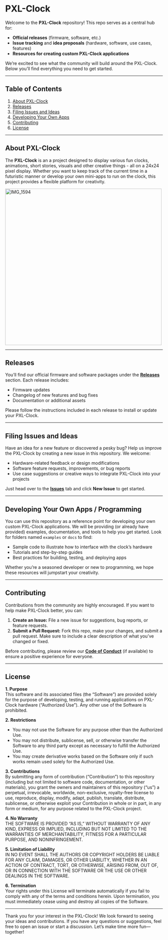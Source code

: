 # PXL-Clock

Welcome to the **PXL-Clock** repository! This repo serves as a central hub for:

- **Official releases** (firmware, software, etc.)  
- **Issue tracking** and **idea proposals** (hardware, software, use cases, features)  
- **Resources for creating custom PXL-Clock applications**

We’re excited to see what the community will build around the PXL-Clock. Below you’ll find everything you need to get started.

---

## Table of Contents
1. [About PXL-Clock](#about-pxl-clock)  
2. [Releases](#releases)  
3. [Filing Issues and Ideas](#filing-issues-and-ideas)  
4. [Developing Your Own Apps](#developing-your-own-apps)  
5. [Contributing](#contributing)  
6. [License](#license)

---

## About PXL-Clock
The **PXL-Clock** is an a project designed to display various fun clocks, animations, short stories, visuals and other creative things - all on a 24x24 pixel display. Whether you want to keep track of the current time in a futuristic manner or develop your own mini-apps to run on the clock, this project provides a flexible platform for creativity.

<img 
  src="https://github.com/user-attachments/assets/173d82de-72fe-487f-94ae-19014811e9f5" 
  alt="IMG_1594" 
  width="500" 
/>



---

## Releases
You’ll find our official firmware and software packages under the [**Releases**](../../releases) section. Each release includes:
- Firmware updates
- Changelog of new features and bug fixes
- Documentation or additional assets

Please follow the instructions included in each release to install or update your PXL-Clock.

---

## Filing Issues and Ideas
Have an idea for a new feature or discovered a pesky bug? Help us improve the PXL-Clock by creating a new issue in this repository. We welcome:
- Hardware-related feedback or design modifications
- Software feature requests, improvements, or bug reports
- Use case suggestions or creative ways to integrate PXL-Clock into your projects

Just head over to the [**Issues**](../../issues) tab and click **New Issue** to get started.

---

## Developing Your Own Apps / Programming
You can use this repository as a reference point for developing your own custom PXL-Clock applications. We will be providing (or already have provided) examples, documentation, and tools to help you get started. Look for folders named `examples` or `docs` to find:
- Sample code to illustrate how to interface with the clock’s hardware
- Tutorials and step-by-step guides  
- Best practices for building, testing, and deploying apps  

Whether you’re a seasoned developer or new to programming, we hope these resources will jumpstart your creativity.

---

## Contributing
Contributions from the community are highly encouraged. If you want to help make PXL-Clock better, you can:
1. **Create an Issue:** File a new issue for suggestions, bug reports, or feature requests.  
2. **Submit a Pull Request:** Fork this repo, make your changes, and submit a pull request. Make sure to include a clear description of what you’ve changed or fixed.  

Before contributing, please review our [**Code of Conduct**](CODE_OF_CONDUCT.md) (if available) to ensure a positive experience for everyone.

---

## License

**1. Purpose**  
This software and its associated files (the “Software”) are provided solely for the purpose of developing, testing, and running applications on PXL-Clock hardware (“Authorized Use”). Any other use of the Software is prohibited.

**2. Restrictions**  
- You may not use the Software for any purpose other than the Authorized Use.  
- You may not distribute, sublicense, sell, or otherwise transfer the Software to any third party except as necessary to fulfill the Authorized Use.  
- You may create derivative works based on the Software only if such works remain used solely for the Authorized Use.

**3. Contributions**  
By submitting any form of contribution (“Contribution”) to this repository (including but not limited to software code, documentation, or other materials), you grant the owners and maintainers of this repository (“us”) a perpetual, irrevocable, worldwide, non-exclusive, royalty-free license to use, reproduce, display, modify, adapt, publish, translate, distribute, sublicense, or otherwise exploit your Contribution in whole or in part, in any form or medium, for any purpose related to the PXL-Clock project.

**4. No Warranty**  
THE SOFTWARE IS PROVIDED “AS IS,” WITHOUT WARRANTY OF ANY KIND, EXPRESS OR IMPLIED, INCLUDING BUT NOT LIMITED TO THE WARRANTIES OF MERCHANTABILITY, FITNESS FOR A PARTICULAR PURPOSE, AND NONINFRINGEMENT.

**5. Limitation of Liability**  
IN NO EVENT SHALL THE AUTHORS OR COPYRIGHT HOLDERS BE LIABLE FOR ANY CLAIM, DAMAGES, OR OTHER LIABILITY, WHETHER IN AN ACTION OF CONTRACT, TORT, OR OTHERWISE, ARISING FROM, OUT OF, OR IN CONNECTION WITH THE SOFTWARE OR THE USE OR OTHER DEALINGS IN THE SOFTWARE.

**6. Termination**  
Your rights under this License will terminate automatically if you fail to comply with any of the terms and conditions herein. Upon termination, you must immediately cease using and destroy all copies of the Software.

---

Thank you for your interest in the PXL-Clock! We look forward to seeing your ideas and contributions. If you have any questions or suggestions, feel free to open an issue or start a discussion. Let’s make time more fun—together!
